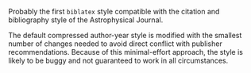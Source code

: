 Probably the first `biblatex` style compatible with the citation and
bibliography style of the Astrophysical Journal.

The default compressed author-year style is modified with the smallest number
of changes needed to avoid direct conflict with publisher recommendations.
Because of this minimal-effort approach, the style is likely to be buggy and
not guaranteed to work in all circumstances.
